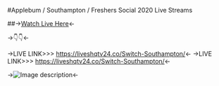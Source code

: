 #Applebum / Southampton / Freshers Social 2020 Live Streams




##->[Watch Live Here](https://liveshqtv24.co/Switch-Southampton/)<-


->👇👇<-


->LIVE LINK>>> https://liveshqtv24.co/Switch-Southampton/<-
->LIVE LINK>>> https://liveshqtv24.co/Switch-Southampton/<-


->![Image description](https://cdn2.fatsoma.com/media/W1siZiIsInB1YmxpYy8yMDIwLzkvMi8xNi85LzM3LzE0Ni8xNjAweDkwMC5qcGciXV0)<-
